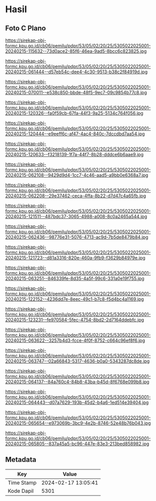 # Hasil

## Foto C Plano

https://sirekap-obj-formc.kpu.go.id/cb06/pemilu/pdpr/53/05/02/20/25/5305022025001-20240215-115632--73d0ace2-85f6-46ea-9ad5-8bcc6c823825.jpg

https://sirekap-obj-formc.kpu.go.id/cb06/pemilu/pdpr/53/05/02/20/25/5305022025001-20240215-061444--d57eb54c-dee4-4c30-9513-b38c2f84919d.jpg

https://sirekap-obj-formc.kpu.go.id/cb06/pemilu/pdpr/53/05/02/20/25/5305022025001-20240215-070011--e538c850-bbde-48f5-9ec7-09c9854b77c8.jpg

https://sirekap-obj-formc.kpu.go.id/cb06/pemilu/pdpr/53/05/02/20/25/5305022025001-20240215-120326--fa0f59cb-67fa-44f3-9a25-5134c764f056.jpg

https://sirekap-obj-formc.kpu.go.id/cb06/pemilu/pdpr/53/05/02/20/25/5305022025001-20240215-120444--e9eeff6c-af47-4ac4-840c-7dccdbd7aa54.jpg

https://sirekap-obj-formc.kpu.go.id/cb06/pemilu/pdpr/53/05/02/20/25/5305022025001-20240215-120633--f3218139-1f7a-44f7-8b28-dddce6b6aae9.jpg

https://sirekap-obj-formc.kpu.go.id/cb06/pemilu/pdpr/53/05/02/20/25/5305022025001-20240215-062108--9429d9d4-1cc7-4c46-aad5-a9bb0e6368a7.jpg

https://sirekap-obj-formc.kpu.go.id/cb06/pemilu/pdpr/53/05/02/20/25/5305022025001-20240215-062208--29e37462-ceca-4ffa-8b22-d7d47c4a65fb.jpg

https://sirekap-obj-formc.kpu.go.id/cb06/pemilu/pdpr/53/05/02/20/25/5305022025001-20240215-121511--487bdc37-3065-4988-a008-8c0a2465a544.jpg

https://sirekap-obj-formc.kpu.go.id/cb06/pemilu/pdpr/53/05/02/20/25/5305022025001-20240215-062436--98776e31-5076-4713-ac9d-7b5de8479b84.jpg

https://sirekap-obj-formc.kpu.go.id/cb06/pemilu/pdpr/53/05/02/20/25/5305022025001-20240215-121723--d81a3316-820e-460a-9fb9-f3629b84979e.jpg

https://sirekap-obj-formc.kpu.go.id/cb06/pemilu/pdpr/53/05/02/20/25/5305022025001-20240215-063251--846339fe-8d35-4a5f-99c6-331a0e19f755.jpg

https://sirekap-obj-formc.kpu.go.id/cb06/pemilu/pdpr/53/05/02/20/25/5305022025001-20240215-122152--4236dd7e-8eec-49c1-b7c8-f5d4bc4a1169.jpg

https://sirekap-obj-formc.kpu.go.id/cb06/pemilu/pdpr/53/05/02/20/25/5305022025001-20240215-123231--fe970584-5fec-4754-8bd2-2d7164ddebfc.jpg

https://sirekap-obj-formc.kpu.go.id/cb06/pemilu/pdpr/53/05/02/20/25/5305022025001-20240215-063622--3257b4d3-fcce-4f0f-8752-c664c96ef8f6.jpg

https://sirekap-obj-formc.kpu.go.id/cb06/pemilu/pdpr/53/05/02/20/25/5305022025001-20240215-063747--02a66843-5317-4636-b0a0-5343287dc8de.jpg

https://sirekap-obj-formc.kpu.go.id/cb06/pemilu/pdpr/53/05/02/20/25/5305022025001-20240215-064137--84a760c4-84b8-43ba-b45d-8f6768e099b8.jpg

https://sirekap-obj-formc.kpu.go.id/cb06/pemilu/pdpr/53/05/02/20/25/5305022025001-20240215-064443--d07a7629-193b-45d2-b4a6-1ed514e39404.jpg

https://sirekap-obj-formc.kpu.go.id/cb06/pemilu/pdpr/53/05/02/20/25/5305022025001-20240215-065654--e973069b-3bc9-4e2b-8746-52e48b76b043.jpg

https://sirekap-obj-formc.kpu.go.id/cb06/pemilu/pdpr/53/05/02/20/25/5305022025001-20240215-065805--837a45a5-bc96-447e-83e3-213bed858982.jpg


## Metadata

| Key        | Value               |
| ---------- | ------------------- |
| Time Stamp | 2024-02-17 13:05:41 |
| Kode Dapil | 5301                |



